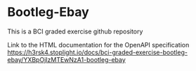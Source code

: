 # Bootleg-Ebay
This is a BCI graded exercise github repository


Link to the HTML documentation for the OpenAPI specification
https://h3rsk4.stoplight.io/docs/bci-graded-exercise-bootleg-ebay/YXBpOjIzMTEwNzA1-bootleg-ebay
